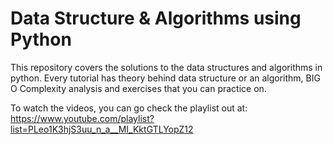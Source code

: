 # Data Structure & Algorithms using Python
This repository covers the solutions to the data structures and algorithms in python. Every tutorial has theory behind data structure or an algorithm, BIG O Complexity analysis and exercises that you can practice on.

To watch the videos, you can go check the playlist out at: https://www.youtube.com/playlist?list=PLeo1K3hjS3uu_n_a__MI_KktGTLYopZ12


